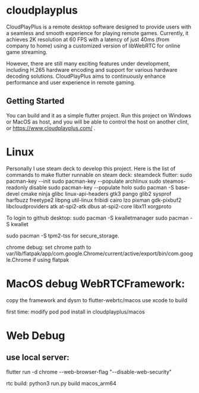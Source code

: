 # cloudplayplus

CloudPlayPlus is a remote desktop software designed to provide users with a seamless and smooth experience for playing remote games. Currently, it achieves 2K resolution at 60 FPS with a latency of just 40ms (from company to home) using a customized version of libWebRTC for online game streaming.

However, there are still many exciting features under development, including H.265 hardware encoding and support for various hardware decoding solutions. CloudPlayPlus aims to continuously enhance performance and user experience in remote gaming.

## Getting Started
You can build and it as a simple flutter project. Run this project on Windows or MacOS as host, and you will be able to control the host on another clint, or https://www.cloudplayplus.com/ .

# Linux
Personally I use steam deck to develop this project. Here is the list of commands to make flutter runnable on steam deck:
steamdeck flutter:
sudo pacman-key --init
sudo pacman-key --populate archlinux
sudo steamos-readonly disable 
sudo pacman-key --populate holo 
sudo pacman -S base-devel cmake ninja glibc linux-api-headers gtk3 pango glib2 sysprof harfbuzz freetype2 libpng util-linux fribidi cairo lzo pixman gdk-pixbuf2 libcloudproviders atk at-spi2-atk dbus at-spi2-core libx11 xorgproto

To login to github desktop:
sudo pacman -S kwalletmanager
sudo pacman -S kwallet

sudo pacman -S tpm2-tss for secure_storage.

chrome debug:
set chrome path to 
var/lib/flatpak/app/com.google.Chrome/current/active/export/bin/com.google.Chrome
if using flatpak

# MacOS debug WebRTCFramework:
copy the framework and dysm to flutter-webrtc/macos
use xcode to build

first time:
modify pod
pod install in cloudplayplus/macos

# Web Debug
## use local server:
flutter run -d chrome --web-browser-flag "--disable-web-security"

rtc build:
python3 run.py build macos_arm64
